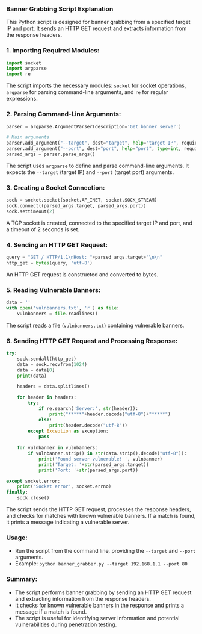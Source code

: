 ### Banner Grabbing Script Explanation

This Python script is designed for banner grabbing from a specified target IP and port. It sends an HTTP GET request and extracts information from the response headers.

### 1. Importing Required Modules:
```python
import socket
import argparse
import re
```
The script imports the necessary modules: `socket` for socket operations, `argparse` for parsing command-line arguments, and `re` for regular expressions.

### 2. Parsing Command-Line Arguments:
```python
parser = argparse.ArgumentParser(description='Get banner server')

# Main arguments
parser.add_argument("--target", dest="target", help="target IP", required=True)
parser.add_argument("--port", dest="port", help="port", type=int, required=True)
parsed_args = parser.parse_args()
```
The script uses `argparse` to define and parse command-line arguments. It expects the `--target` (target IP) and `--port` (target port) arguments.

### 3. Creating a Socket Connection:
```python
sock = socket.socket(socket.AF_INET, socket.SOCK_STREAM)
sock.connect((parsed_args.target, parsed_args.port))
sock.settimeout(2)
```
A TCP socket is created, connected to the specified target IP and port, and a timeout of 2 seconds is set.

### 4. Sending an HTTP GET Request:
```python
query = "GET / HTTP/1.1\nHost: "+parsed_args.target+"\n\n"
http_get = bytes(query, 'utf-8')
```
An HTTP GET request is constructed and converted to bytes.

### 5. Reading Vulnerable Banners:
```python
data = ''
with open('vulnbanners.txt', 'r') as file:
    vulnbanners = file.readlines()
```
The script reads a file (`vulnbanners.txt`) containing vulnerable banners.

### 6. Sending HTTP GET Request and Processing Response:
```python
try:
    sock.sendall(http_get)
    data = sock.recvfrom(1024)
    data = data[0]
    print(data)

    headers = data.splitlines()

    for header in headers:
        try:
            if re.search('Server:', str(header)):
                print("*****"+header.decode("utf-8")+"*****")
            else:
                print(header.decode("utf-8"))
        except Exception as exception:
            pass
    
    for vulnbanner in vulnbanners:
        if vulnbanner.strip() in str(data.strip().decode("utf-8")):
            print('Found server vulnerable! ', vulnbanner)
            print('Target: '+str(parsed_args.target))
            print('Port: '+str(parsed_args.port))

except socket.error:
    print("Socket error", socket.errno)
finally:
    sock.close()
```

The script sends the HTTP GET request, processes the response headers, and checks for matches with known vulnerable banners. If a match is found, it prints a message indicating a vulnerable server.

### Usage:
- Run the script from the command line, providing the `--target` and `--port` arguments.
- Example: `python banner_grabber.py --target 192.168.1.1 --port 80`

### Summary:
- The script performs banner grabbing by sending an HTTP GET request and extracting information from the response headers.
- It checks for known vulnerable banners in the response and prints a message if a match is found.
- The script is useful for identifying server information and potential vulnerabilities during penetration testing.
